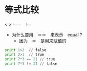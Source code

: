 # 等式比较

< > ＝＝　!＝

- 为什么要用　＝＝　来表示　equal ?
  - 因为　＝　是用来赋值的  

```python
print 1>2  // false
print 2>1  // true
print 7*3 == 21 // true
print 7*3 != 21 // false
```
